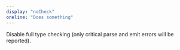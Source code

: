 ```yaml
---
display: "noCheck"
oneline: "Does something" 
---
```

Disable full type checking (only critical parse and emit errors will be reported).
 
